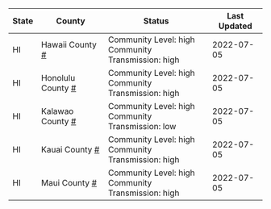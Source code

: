 State | County | Status | Last Updated
--- | --- | --- | --- 
HI | Hawaii County <a href="#hawaii_county">#</a> | <a name="hawaii_county"></a>Community Level: high<br/>Community Transmission: high | 2022-07-05
HI | Honolulu County <a href="#honolulu_county">#</a> | <a name="honolulu_county"></a>Community Level: high<br/>Community Transmission: high | 2022-07-05
HI | Kalawao County <a href="#kalawao_county">#</a> | <a name="kalawao_county"></a>Community Level: high<br/>Community Transmission: low | 2022-07-05
HI | Kauai County <a href="#kauai_county">#</a> | <a name="kauai_county"></a>Community Level: high<br/>Community Transmission: high | 2022-07-05
HI | Maui County <a href="#maui_county">#</a> | <a name="maui_county"></a>Community Level: high<br/>Community Transmission: high | 2022-07-05

